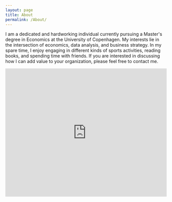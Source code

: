```yaml
---
layout: page
title: About
permalink: /About/
---
```


I am a dedicated and hardworking individual currently pursuing a Master's degree in Economics at the University of Copenhagen. My interests lie in the intersection of economics, data analysis, and business strategy. In my spare time, I enjoy engaging in different kinds of sports activities, reading books, and spending time with friends. If you are interested in discussing how I can add value to your organization, please feel free to contact me.

<iframe width="100%" height="400" src="https://time.graphics/embed?v=1&id=893930" frameborder="0" allowfullscreen></iframe>
<div><a  style="font-size: 12px; text-decoration: none;" title="Timeline project maker" href="https://time.graphics"></a></div>